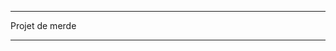 ****************************************************
Projet de merde
****************************************************
